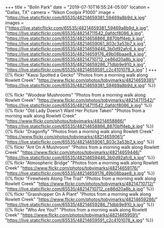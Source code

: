 +++
title = "Bolin Park"
date = "2019-07-10T16:55:24-05:00"
location = "Dallas, TX"
camera = "Nikon Coolpix P1000"
image = "https://live.staticflickr.com/65535/48214659381_59469a8b9d_k.jpg"
images = ["https://live.staticflickr.com/65535/48214659381_59469a8b9d_k.jpg",
"https://live.staticflickr.com/65535/48214711542_0afdcf8086_k.jpg",
"https://live.staticflickr.com/65535/48214658866_8870bff4eb_k.jpg",
"https://live.staticflickr.com/65535/48214659061_803c3a53b7_k.jpg",
"https://live.staticflickr.com/65535/48214659446_3b0d92afc6_k.jpg",
"https://live.staticflickr.com/65535/48214659176_49b08baae8_k.jpg",
"https://live.staticflickr.com/65535/48214710712_ce86d20a8b_k.jpg",
"https://live.staticflickr.com/65535/48214659286_71dbb9e910_k.jpg",
"https://live.staticflickr.com/65535/48214659591_c2c4101078_k.jpg"
]
+++
{{% flickr "Kassi Spotted a Gecko"
           "Photos from a morning walk along Rowlett Creek"
           "https://www.flickr.com/photos/tobyjmarks/48214659381/"
           "https://live.staticflickr.com/65535/48214659381_59469a8b9d_k.jpg" %}}
<!--more-->

{{% flickr "Woodear Mushrooms"
           "Photos from a morning walk along Rowlett Creek"
           "https://www.flickr.com/photos/tobyjmarks/48214711542/"
           "https://live.staticflickr.com/65535/48214711542_0afdcf8086_k.jpg" %}}
{{% flickr "Old Lady Doesn't Want Her Picture Taken"
           "Photos from a morning walk along Rowlett Creek"
           "https://www.flickr.com/photos/tobyjmarks/48214658866/"
           "https://live.staticflickr.com/65535/48214658866_8870bff4eb_k.jpg" %}}
{{% flickr "Dragonfly"
           "Photos from a morning walk along Rowlett Creek"
           "https://www.flickr.com/photos/tobyjmarks/48214659061/"
           "https://live.staticflickr.com/65535/48214659061_803c3a53b7_k.jpg" %}}
{{% flickr "Ant On A Mushroom"
           "Photos from a morning walk along Rowlett Creek"
           "https://www.flickr.com/photos/tobyjmarks/48214659446/"
           "https://live.staticflickr.com/65535/48214659446_3b0d92afc6_k.jpg" %}}
{{% flickr "Atmospheric Bridge"
           "Photos from a morning walk along Rowlett Creek"
           "https://www.flickr.com/photos/tobyjmarks/48214659176/"
           "https://live.staticflickr.com/65535/48214659176_49b08baae8_k.jpg" %}}
{{% flickr "Firewheels Along The Trail"
           "Photos from a morning walk along Rowlett Creek"
           "https://www.flickr.com/photos/tobyjmarks/48214710712/"
           "https://live.staticflickr.com/65535/48214710712_ce86d20a8b_k.jpg" %}}
{{% flickr "Grasshopper On A Plant"
           "Photos from a morning walk along Rowlett Creek"
           "https://www.flickr.com/photos/tobyjmarks/48214659286/"
           "https://live.staticflickr.com/65535/48214659286_71dbb9e910_k.jpg" %}}
{{% flickr "Who Are You?"
           "Photos from a morning walk along Rowlett Creek"
           "https://www.flickr.com/photos/tobyjmarks/48214659591/"
           "https://live.staticflickr.com/65535/48214659591_c2c4101078_k.jpg" %}}

